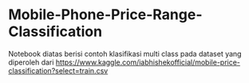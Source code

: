 # Mobile-Phone-Price-Range-Classification
Notebook diatas berisi contoh klasifikasi multi class pada dataset yang diperoleh dari https://www.kaggle.com/iabhishekofficial/mobile-price-classification?select=train.csv 
